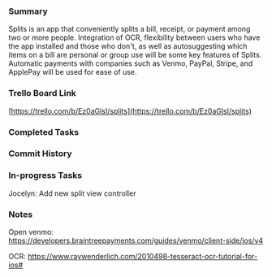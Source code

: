 ### Summary

Splits is an app that conveniently splits a bill, receipt, or payment among two or more people. Integration of OCR, flexibility between users who have the app installed and those who don't, as well as autosuggesting which items on a bill are personal or group use will be some key features of Splits. Automatic payments with companies such as Venmo, PayPal, Stripe, and ApplePay will be used for ease of use.


### Trello Board Link

[https://trello.com/b/Ez0aGlsI/splits](https://trello.com/b/Ez0aGlsI/splits)


### Completed Tasks


### Commit History


### In-progress Tasks
Jocelyn: Add new split view controller


### Notes
Open venmo: https://developers.braintreepayments.com/guides/venmo/client-side/ios/v4

OCR: https://www.raywenderlich.com/2010498-tesseract-ocr-tutorial-for-ios#

